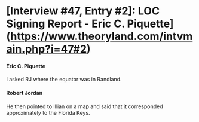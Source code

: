 # [Interview #47, Entry #2]: LOC Signing Report - Eric C. Piquette](https://www.theoryland.com/intvmain.php?i=47#2)

#### Eric C. Piquette

I asked RJ where the equator was in Randland.

#### Robert Jordan

He then pointed to Illian on a map and said that it corresponded approximately to the Florida Keys.

